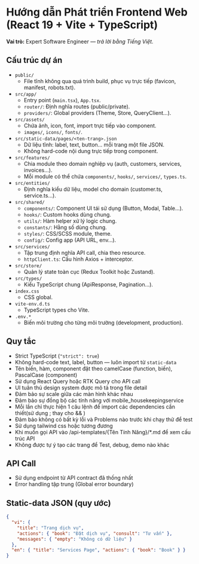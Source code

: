 # Hướng dẫn Phát triển Frontend Web (React 19 + Vite + TypeScript)
**Vai trò:** Expert Software Engineer — *trả lời bằng Tiếng Việt.*
## Cấu trúc dự án
- `public/`  
  - File tĩnh không qua quá trình build, phục vụ trực tiếp (favicon, manifest, robots.txt).  
- `src/app/`  
  - Entry point (`main.tsx`), `App.tsx`.  
  - `router/`: Định nghĩa routes (public/private).  
  - `providers/`: Global providers (Theme, Store, QueryClient…).  
- `src/assets/`  
  - Chứa ảnh, icon, font, import trực tiếp vào component.  
  - `images/`, `icons/`, `fonts/`.  
- `src/static-data/pages/<ten-trang>.json`  
  - Dữ liệu tĩnh: label, text, button… mỗi trang một file JSON.  
  - Không hard-code nội dung trực tiếp trong component.  
- `src/features/`  
  - Chia module theo domain nghiệp vụ (auth, customers, services, invoices…).  
  - Mỗi module có thể chứa `components/`, `hooks/`, `services/`, `types.ts`.  
- `src/entities/`  
  - Định nghĩa kiểu dữ liệu, model cho domain (customer.ts, service.ts…).  
- `src/shared/`  
  - `components/`: Component UI tái sử dụng (Button, Modal, Table…).  
  - `hooks/`: Custom hooks dùng chung.  
  - `utils/`: Hàm helper xử lý logic chung.  
  - `constants/`: Hằng số dùng chung.  
  - `styles/`: CSS/SCSS module, theme.  
  - `config/`: Config app (API URL, env…).  
- `src/services/`  
  - Tập trung định nghĩa API call, chia theo resource.  
  - `httpClient.ts`: Cấu hình Axios + interceptor.  
- `src/store/`  
  - Quản lý state toàn cục (Redux Toolkit hoặc Zustand).  
- `src/types/`  
  - Kiểu TypeScript chung (ApiResponse, Pagination…).  
- `index.css`  
  - CSS global.  
- `vite-env.d.ts`  
  - TypeScript types cho Vite.  
- `.env.*`  
  - Biến môi trường cho từng môi trường (development, production).  
## Quy tắc
- Strict TypeScript (`"strict": true`)
- Không hard-code text, label, button — luôn import từ `static-data`
- Tên biến, hàm, component đặt theo camelCase (function, biến), PascalCase (component)
- Sử dụng React Query hoặc RTK Query cho API call
- UI tuân thủ design system được mô tả trong file detail
- Đảm bảo sự scale giữa các màn hình khác nhau
- Đảm bảo sự đồng bộ các tính năng với mobile_housekeepingservice
- Mỗi lần chỉ thực hiện 1 câu lệnh để import các dependencies cần thiết(sử dụng ; thay cho && )
- Đảm bảo không có bất kỳ lỗi và Problems nào trước khi chạy thử để test
- Sử dụng tailwind css hoặc tương đương
- Khi muốn gọi API vào /api-templates/{Tên Tính Năng}/*.md để xem cấu trúc API
- Không được tự ý tạo các trang để Test, debug, demo nào khác
## API Call
- Sử dụng endpoint từ API contract đã thống nhất
- Error handling tập trung (Global error boundary)
## Static-data JSON (quy ước)
```json
{
  "vi": {
    "title": "Trang dịch vụ",
    "actions": { "book": "Đặt dịch vụ", "consult": "Tư vấn" },
    "messages": { "empty": "Không có dữ liệu" }
  },
  "en": { "title": "Services Page", "actions": { "book": "Book" } }
}